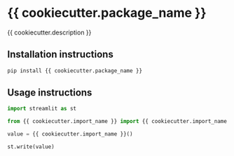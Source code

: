 # {{ cookiecutter.package_name }}

{{ cookiecutter.description }}

## Installation instructions

```sh
pip install {{ cookiecutter.package_name }}
```

## Usage instructions

```python
import streamlit as st

from {{ cookiecutter.import_name }} import {{ cookiecutter.import_name }}

value = {{ cookiecutter.import_name }}()

st.write(value)
```
